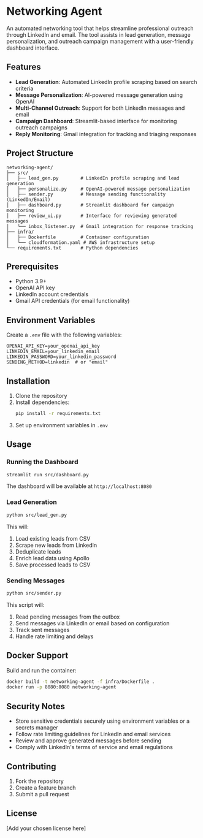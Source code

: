 # Networking Agent

An automated networking tool that helps streamline professional outreach through LinkedIn and email. The tool assists in lead generation, message personalization, and outreach campaign management with a user-friendly dashboard interface.

## Features

- **Lead Generation**: Automated LinkedIn profile scraping based on search criteria
- **Message Personalization**: AI-powered message generation using OpenAI
- **Multi-Channel Outreach**: Support for both LinkedIn messages and email
- **Campaign Dashboard**: Streamlit-based interface for monitoring outreach campaigns
- **Reply Monitoring**: Gmail integration for tracking and triaging responses

## Project Structure

```
networking-agent/
├── src/
│   ├── lead_gen.py        # LinkedIn profile scraping and lead generation
│   ├── personalize.py     # OpenAI-powered message personalization
│   ├── sender.py          # Message sending functionality (LinkedIn/Email)
│   ├── dashboard.py       # Streamlit dashboard for campaign monitoring
│   ├── review_ui.py       # Interface for reviewing generated messages
│   └── inbox_listener.py  # Gmail integration for response tracking
├── infra/
│   ├── Dockerfile         # Container configuration
│   └── cloudformation.yaml # AWS infrastructure setup
└── requirements.txt       # Python dependencies
```

## Prerequisites

- Python 3.9+
- OpenAI API key
- LinkedIn account credentials
- Gmail API credentials (for email functionality)

## Environment Variables

Create a `.env` file with the following variables:

```
OPENAI_API_KEY=your_openai_api_key
LINKEDIN_EMAIL=your_linkedin_email
LINKEDIN_PASSWORD=your_linkedin_password
SENDING_METHOD=linkedin  # or "email"
```

## Installation

1. Clone the repository
2. Install dependencies:
   ```bash
   pip install -r requirements.txt
   ```
3. Set up environment variables in `.env`

## Usage

### Running the Dashboard

```bash
streamlit run src/dashboard.py
```

The dashboard will be available at `http://localhost:8080`

### Lead Generation

```bash
python src/lead_gen.py
```

This will:
1. Load existing leads from CSV
2. Scrape new leads from LinkedIn
3. Deduplicate leads
4. Enrich lead data using Apollo
5. Save processed leads to CSV

### Sending Messages

```bash
python src/sender.py
```

This script will:
1. Read pending messages from the outbox
2. Send messages via LinkedIn or email based on configuration
3. Track sent messages
4. Handle rate limiting and delays

## Docker Support

Build and run the container:

```bash
docker build -t networking-agent -f infra/Dockerfile .
docker run -p 8080:8080 networking-agent
```

## Security Notes

- Store sensitive credentials securely using environment variables or a secrets manager
- Follow rate limiting guidelines for LinkedIn and email services
- Review and approve generated messages before sending
- Comply with LinkedIn's terms of service and email regulations

## Contributing

1. Fork the repository
2. Create a feature branch
3. Submit a pull request

## License

[Add your chosen license here]
